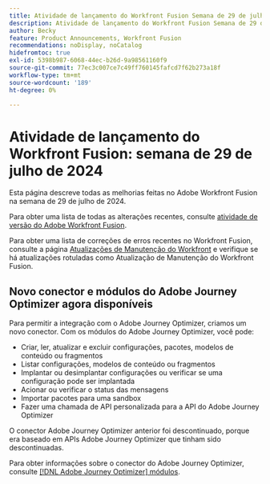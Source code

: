 ```yaml
---
title: Atividade de lançamento do Workfront Fusion Semana de 29 de julho de 2024
description: Atividade de lançamento do Workfront Fusion Semana de 29 de julho de 2024
author: Becky
feature: Product Announcements, Workfront Fusion
recommendations: noDisplay, noCatalog
hidefromtoc: true
exl-id: 5398b987-6068-44ec-b26d-9a98561160f9
source-git-commit: 77ec3c007ce7c49ff760145fafcd7f62b273a18f
workflow-type: tm+mt
source-wordcount: '189'
ht-degree: 0%

---
```


# Atividade de lançamento do Workfront Fusion: semana de 29 de julho de 2024

Esta página descreve todas as melhorias feitas no Adobe Workfront Fusion na semana de 29 de julho de 2024.

Para obter uma lista de todas as alterações recentes, consulte [atividade de versão do Adobe Workfront Fusion](/help/workfront-fusion/fusion-product-releases/fusion-release-activity.md).

Para obter uma lista de correções de erros recentes no Workfront Fusion, consulte a página [Atualizações de Manutenção do Workfront](https://experienceleague.adobe.com/docs/workfront-known-issues/releases/current-updates.html) e verifique se há atualizações rotuladas como Atualização de Manutenção do Workfront Fusion.

## Novo conector e módulos do Adobe Journey Optimizer agora disponíveis

Para permitir a integração com o Adobe Journey Optimizer, criamos um novo conector. Com os módulos do Adobe Journey Optimizer, você pode:

* Criar, ler, atualizar e excluir configurações, pacotes, modelos de conteúdo ou fragmentos
* Listar configurações, modelos de conteúdo ou fragmentos
* Implantar ou desimplantar configurações ou verificar se uma configuração pode ser implantada
* Acionar ou verificar o status das mensagens
* Importar pacotes para uma sandbox
* Fazer uma chamada de API personalizada para a API do Adobe Journey Optimizer

O conector Adobe Journey Optimizer anterior foi descontinuado, porque era baseado em APIs Adobe Journey Optimizer que tinham sido descontinuadas.

Para obter informações sobre o conector do Adobe Journey Optimizer, consulte [[!DNL Adobe Journey Optimizer] módulos](/help/workfront-fusion/references/apps-and-modules/adobe-connectors/adobe-journey-optimizer-modules.md).
